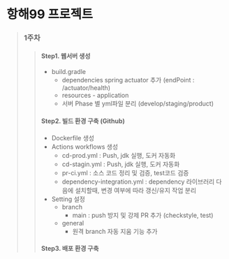 # 항해99 프로젝트 
 
> ### 1주차
> > #### Step1. 웹서버 생성
> > - build.gradle
> >   - dependencies spring actuator 추가 (endPoint : /actuator/health)
> >   - resources - application
> >   - 서버 Phase 별 yml파일 분리 (develop/staging/product)
> >   
> > #### Step2. 빌드 환경 구축 (Github)
> > - Dockerfile 생성
> > - Actions workflows 생성
> >   - cd-prod.yml : Push, jdk 실행, 도커 자동화
> >   - cd-stagin.yml : Push, jdk 실행, 도커 자동화
> >   - pr-ci.yml : 소스 코드 정리 및 검증, test코드 검증
> >   - dependency-integration.yml : dependency 라이브러리 다음에 설치할때, 변경 여부에 따라 갱신/유지 작업 분리
> > - Setting 설정
> >   - branch
> >     - main : push 방지 및 강제 PR 추가 (checkstyle, test)
> >   - general
> >     - 원격 branch 자동 지움 기능 추가
> > 
> > #### Step3. 배포 환경 구축 